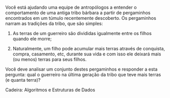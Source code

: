 Você está ajudando uma equipe de antropólogos a entender o comportamento
de uma antiga tribo bárbara a partir de pergaminhos encontrados em um túmulo
recentemente descoberto. Os pergaminhos narram as tradições da tribo, que são
simples:

1. As terras de um guerreiro são divididas igualmente entre os filhos quando ele
morre;

2. Naturalmente, um filho pode acumular mais terras através de conquista,
compra, casamento, etc, durante sua vida e com isso ele deixará mais (ou
menos) terras para seus filhos.

Você deve analisar um conjunto destes pergaminhos e responder a esta pergunta:
qual o guerreiro na última geração da tribo que teve mais terras (e quanta terra)?


Cadeira: Algoritmos e Estruturas de Dados
